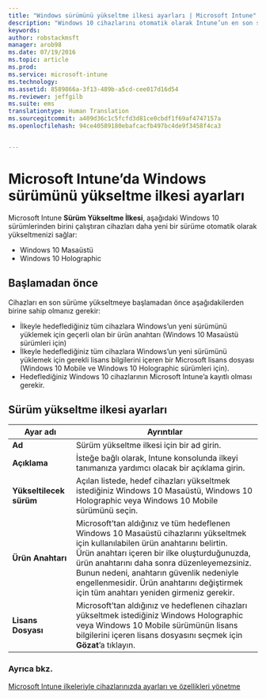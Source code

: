 ```yaml
---
title: "Windows sürümünü yükseltme ilkesi ayarları | Microsoft Intune"
description: "Windows 10 cihazlarını otomatik olarak Intune’un en son sürümüne yükseltmeyi öğrenin."
keywords: 
author: robstackmsft
manager: arob98
ms.date: 07/19/2016
ms.topic: article
ms.prod: 
ms.service: microsoft-intune
ms.technology: 
ms.assetid: 8589866a-3f13-489b-a5cd-cee017d16d54
ms.reviewer: jeffgilb
ms.suite: ems
translationtype: Human Translation
ms.sourcegitcommit: a409d36c1c5fcfd3d81ce0cbdf1f69af4747157a
ms.openlocfilehash: 94ce40589180ebafcacfb497bc4de9f3458f4ca3


---
```


# Microsoft Intune’da Windows sürümünü yükseltme ilkesi ayarları
Microsoft Intune **Sürüm Yükseltme İlkesi**, aşağıdaki Windows 10 sürümlerinden birini çalıştıran cihazları daha yeni bir sürüme otomatik olarak yükseltmenizi sağlar:
* Windows 10 Masaüstü
* Windows 10 Holographic

## Başlamadan önce
Cihazları en son sürüme yükseltmeye başlamadan önce aşağıdakilerden birine sahip olmanız gerekir:
* İlkeyle hedeflediğiniz tüm cihazlara Windows’un yeni sürümünü yüklemek için geçerli olan bir ürün anahtarı (Windows 10 Masaüstü sürümleri için)
* İlkeyle hedeflediğiniz tüm cihazlara Windows’un yeni sürümünü yüklemek için gerekli lisans bilgilerini içeren bir Microsoft lisans dosyası (Windows 10 Mobile ve Windows 10 Holographic sürümleri için).
* Hedeflediğiniz Windows 10 cihazlarının Microsoft Intune’a kayıtlı olması gerekir.

## Sürüm yükseltme ilkesi ayarları

|Ayar adı|Ayrıntılar|
|-|-|
|**Ad**|Sürüm yükseltme ilkesi için bir ad girin.|
|**Açıklama**|İsteğe bağlı olarak, Intune konsolunda ilkeyi tanımanıza yardımcı olacak bir açıklama girin.
|**Yükseltilecek sürüm**|Açılan listede, hedef cihazları yükseltmek istediğiniz Windows 10 Masaüstü, Windows 10 Holographic veya Windows 10 Mobile sürümünü seçin.
|**Ürün Anahtarı**|Microsoft’tan aldığınız ve tüm hedeflenen Windows 10 Masaüstü cihazlarını yükseltmek için kullanılabilen ürün anahtarını belirtin.<br>Ürün anahtarı içeren bir ilke oluşturduğunuzda, ürün anahtarını daha sonra düzenleyemezsiniz. Bunun nedeni, anahtarın güvenlik nedeniyle engellenmesidir. Ürün anahtarını değiştirmek için tüm anahtarı yeniden girmeniz gerekir.
|**Lisans Dosyası**|Microsoft’tan aldığınız ve hedeflenen cihazları yükseltmek istediğiniz Windows Holographic veya Windows 10 Mobile sürümünün lisans bilgilerini içeren lisans dosyasını seçmek için **Gözat**’a tıklayın.

### Ayrıca bkz.
[Microsoft Intune ilkeleriyle cihazlarınızda ayarları ve özellikleri yönetme](manage-settings-and-features-on-your-devices-with-microsoft-intune-policies.md)


<!--HONumber=Jul16_HO3-->


